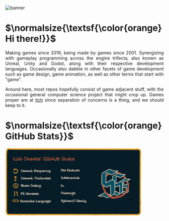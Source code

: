 ![banner](/img/banner.gif?raw=true)

# $\normalsize{\textsf{\color{orange}Hi there!}}$
<p align="justify">
  Making games since 2019, being made by games since 2001. Synergizing with gameplay programming across the engine trifecta, also known as Unreal, Unity and Godot, along with their respective development languages. 
  Occasionally also dabble in other facets of game development such as game design, game animation, as well as other terms that start with "game".
</p>

<p align="justify">
  Around here, most repos hopefully consist of game adjacent stuff, with the occasional general computer science project that might crop up. Games proper are at <a href="https://luischaves.itch.io" target="_blank">itch</a> since separation of concerns is a thing, and we should keep to it.
</p>


# $\normalsize{\textsf{\color{orange}GitHub Stats}}$
<img src="img/gh-stats.png?raw=true" width="435">

<!-- Banner shader by Shane (Triangle Grid Contouring) https://www.shadertoy.com/view/WtfGDX -->
<!-- Stats' font by by David Kerkhoff (DK Cool Crayon Font) https://www.hanodedfonts.com/fonts/cool-crayon/ -->
